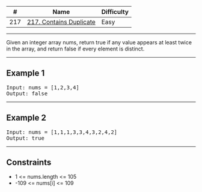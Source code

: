 | #   | Name                                                                                     | Difficulty |
| --- | ---------------------------------------------------------------------------------------- | ---------- |
| 217 | [217. Contains Duplicate](https://leetcode.com/problems/contains-duplicate/description/) | Easy       |

---

Given an integer array nums, return true if any value appears at least twice in the array, and return false if every element is distinct.

---

## Example 1
<pre>
Input: nums = [1,2,3,4]
Output: false
</pre>
---

## Example 2
<pre>
Input: nums = [1,1,1,3,3,4,3,2,4,2]
Output: true
</pre>
---

## Constraints
- 1 <= nums.length <= 105
- -109 <= nums[i] <= 109